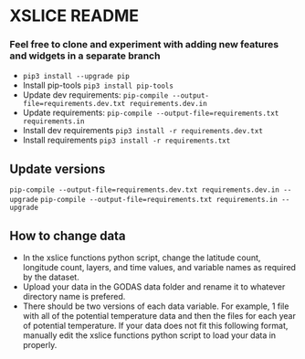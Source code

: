 # XSLICE README

###  Feel free to clone and experiment with adding new features and widgets in a separate branch


- `pip3 install --upgrade pip`
- Install pip-tools `pip3 install pip-tools`
- Update dev requirements: `pip-compile --output-file=requirements.dev.txt requirements.dev.in`
- Update requirements: `pip-compile --output-file=requirements.txt requirements.in`
- Install dev requirements `pip3 install -r requirements.dev.txt`
- Install requirements `pip3 install -r requirements.txt`


## Update versions

`pip-compile --output-file=requirements.dev.txt requirements.dev.in --upgrade`
`pip-compile --output-file=requirements.txt requirements.in --upgrade`


## How to change data
- In the xslice functions python script, change the latitude count, longitude count, layers, and time values, and variable names as required by the dataset.
- Upload your data in the GODAS data folder and rename it to whatever directory name is prefered.
- There should be two versions of each data variable. For example, 1 file with all of the potential temperature data and then the files for each year of potential temperature. If your data does not fit this following format, manually edit the xslice functions python script to load your data in properly. 
